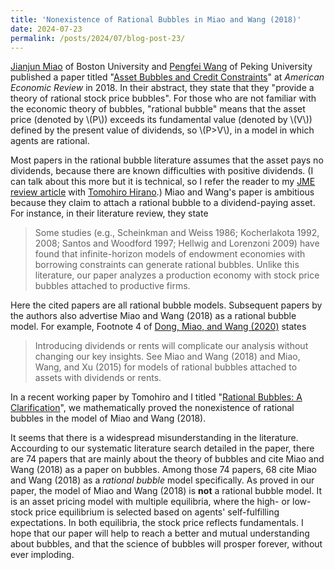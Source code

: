 ```yaml
---
title: 'Nonexistence of Rational Bubbles in Miao and Wang (2018)'
date: 2024-07-23
permalink: /posts/2024/07/blog-post-23/
---
```


[Jianjun Miao](https://people.bu.edu/miaoj/) of Boston University and [Pengfei Wang](https://english.phbs.pku.edu.cn/content-627-118-1.html) of Peking University published a paper titled "[Asset Bubbles and Credit Constraints](https://doi.org/10.1257/aer.20160782)" at *American Economic Review* in 2018. In their abstract, they state that they "provide a theory of rational stock price
bubbles". For those who are not familiar with the economic theory of bubbles, "rational bubble" means that the asset price (denoted by \\(P\\)) exceeds its fundamental value (denoted by \\(V\\)) defined by the present value of dividends, so \\(P>V\\), in a model in which agents are rational.

Most papers in the rational bubble literature assumes that the asset pays no dividends, because there are known difficulties with positive dividends. (I can talk about this more but it is technical, so I refer the reader to my [JME review article](https://doi.org/10.1016/j.jmateco.2024.102944) with [Tomohiro Hirano](https://sites.google.com/site/tomohih/).) Miao and Wang's paper is ambitious because they claim to attach a rational bubble to a dividend-paying asset. For instance, in their literature review, they state

>Some studies (e.g., Scheinkman and Weiss 1986; Kocherlakota 1992, 2008; Santos
and Woodford 1997; Hellwig and Lorenzoni 2009) have found that infinite-horizon
models of endowment economies with borrowing constraints can generate rational
bubbles. Unlike this literature, our paper analyzes a production economy with stock price bubbles attached to productive firms.

Here the cited papers are all rational bubble models. Subsequent papers by the authors also advertise Miao and Wang (2018) as a rational bubble model. For example, Footnote 4 of [Dong, Miao, and Wang (2020)](https://doi.org/10.1016/j.red.2020.06.003) states

>Introducing dividends or rents will complicate our analysis without changing our key insights. See Miao and Wang (2018) and Miao, Wang, and Xu (2015) for models of rational bubbles attached to assets with dividends or rents.

In a recent working paper by Tomohiro and I titled "[Rational Bubbles: A Clarification](https://arxiv.org/abs/2407.14017)", we mathematically proved the nonexistence of rational bubbles in the model of Miao and Wang (2018).

It seems that there is a widespread misunderstanding in the literature. Accourding to our systematic literature search detailed in the paper, there are 74 papers that are mainly about the theory of bubbles and cite Miao and Wang (2018) as a paper on bubbles. Among those 74 papers, 68 cite Miao and Wang (2018) as a *rational bubble* model specifically. As proved in our paper, the model of Miao and Wang (2018) is **not** a rational bubble model. It is an asset pricing model with multiple equilibria, where the high- or low-stock price equilibrium is selected based on agents' self-fulfilling expectations. In both equilibria, the stock price reflects fundamentals. I hope that our paper will help to reach a better and mutual understanding about bubbles, and that the science of bubbles will prosper forever, without ever imploding.